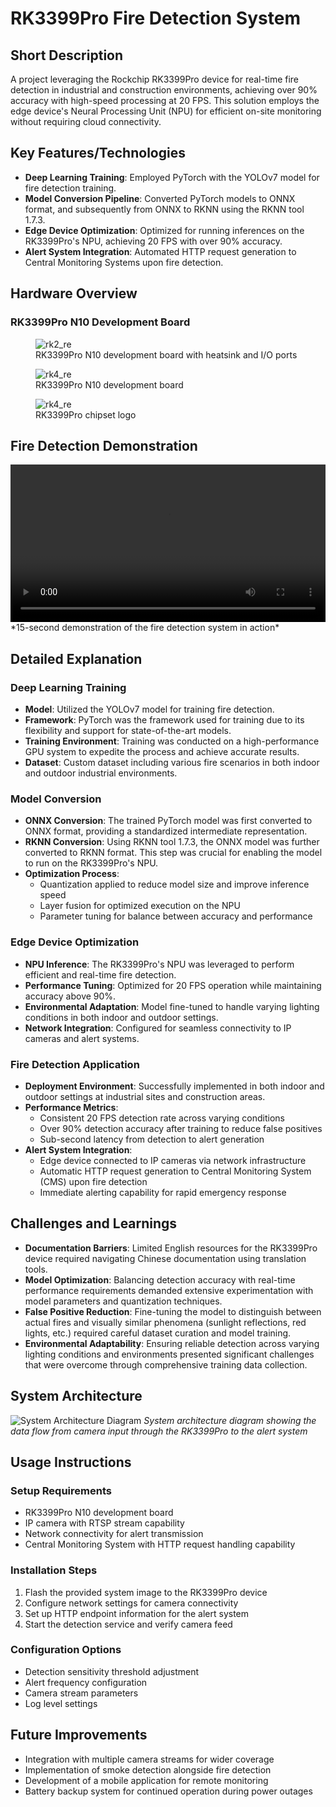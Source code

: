 # RK3399Pro Fire Detection System

## Short Description
A project leveraging the Rockchip RK3399Pro device for real-time fire detection in industrial and construction environments, achieving over 90% accuracy with high-speed processing at 20 FPS. This solution employs the edge device's Neural Processing Unit (NPU) for efficient on-site monitoring without requiring cloud connectivity.

## Key Features/Technologies
* **Deep Learning Training**: Employed PyTorch with the YOLOv7 model for fire detection training.
* **Model Conversion Pipeline**: Converted PyTorch models to ONNX format, and subsequently from ONNX to RKNN using the RKNN tool 1.7.3.
* **Edge Device Optimization**: Optimized for running inferences on the RK3399Pro's NPU, achieving 20 FPS with over 90% accuracy.
* **Alert System Integration**: Automated HTTP request generation to Central Monitoring Systems upon fire detection.

## Hardware Overview

### RK3399Pro N10 Development Board
<figure>
  <img src="media/rk2_re.jpg" alt="rk2_re">
  <figcaption> RK3399Pro N10 development board  with heatsink and I/O ports </figcaption>
</figure>


<figure>
  <img src="media/rk4_re.jpg" alt="rk4_re">
  <figcaption>RK3399Pro N10 development board</figcaption>
</figure>


<figure>
  <img src="media/rk3399_logo.jpg" alt="rk4_re">
  <figcaption>RK3399Pro chipset logo</figcaption>
</figure>


## Fire Detection Demonstration

<video controls width="100%">
  <source src="media/fire_detection_demo.mp4" type="video/mp4">
  Your browser does not support the video tag.
</video>
*15-second demonstration of the fire detection system in action*

## Detailed Explanation

### Deep Learning Training
* **Model**: Utilized the YOLOv7 model for training fire detection.
* **Framework**: PyTorch was the framework used for training due to its flexibility and support for state-of-the-art models.
* **Training Environment**: Training was conducted on a high-performance GPU system to expedite the process and achieve accurate results.
* **Dataset**: Custom dataset including various fire scenarios in both indoor and outdoor industrial environments.

### Model Conversion
* **ONNX Conversion**: The trained PyTorch model was first converted to ONNX format, providing a standardized intermediate representation.
* **RKNN Conversion**: Using RKNN tool 1.7.3, the ONNX model was further converted to RKNN format. This step was crucial for enabling the model to run on the RK3399Pro's NPU.
* **Optimization Process**:
  * Quantization applied to reduce model size and improve inference speed
  * Layer fusion for optimized execution on the NPU
  * Parameter tuning for balance between accuracy and performance

### Edge Device Optimization
* **NPU Inference**: The RK3399Pro's NPU was leveraged to perform efficient and real-time fire detection.
* **Performance Tuning**: Optimized for 20 FPS operation while maintaining accuracy above 90%.
* **Environmental Adaptation**: Model fine-tuned to handle varying lighting conditions in both indoor and outdoor settings.
* **Network Integration**: Configured for seamless connectivity to IP cameras and alert systems.

### Fire Detection Application
* **Deployment Environment**: Successfully implemented in both indoor and outdoor settings at industrial sites and construction areas.
* **Performance Metrics**: 
  * Consistent 20 FPS detection rate across varying conditions
  * Over 90% detection accuracy after training to reduce false positives
  * Sub-second latency from detection to alert generation
* **Alert System Integration**: 
  * Edge device connected to IP cameras via network infrastructure
  * Automatic HTTP request generation to Central Monitoring System (CMS) upon fire detection
  * Immediate alerting capability for rapid emergency response

## Challenges and Learnings
* **Documentation Barriers**: Limited English resources for the RK3399Pro device required navigating Chinese documentation using translation tools.
* **Model Optimization**: Balancing detection accuracy with real-time performance requirements demanded extensive experimentation with model parameters and quantization techniques.
* **False Positive Reduction**: Fine-tuning the model to distinguish between actual fires and visually similar phenomena (sunlight reflections, red lights, etc.) required careful dataset curation and model training.
* **Environmental Adaptability**: Ensuring reliable detection across varying lighting conditions and environments presented significant challenges that were overcome through comprehensive training data collection.

## System Architecture

![System Architecture Diagram](media/mermaid_rkn10.png)
*System architecture diagram showing the data flow from camera input through the RK3399Pro to the alert system*

## Usage Instructions

### Setup Requirements
* RK3399Pro N10 development board
* IP camera with RTSP stream capability
* Network connectivity for alert transmission
* Central Monitoring System with HTTP request handling capability

### Installation Steps
1. Flash the provided system image to the RK3399Pro device
2. Configure network settings for camera connectivity
3. Set up HTTP endpoint information for the alert system
4. Start the detection service and verify camera feed

### Configuration Options
* Detection sensitivity threshold adjustment
* Alert frequency configuration
* Camera stream parameters
* Log level settings

## Future Improvements
* Integration with multiple camera streams for wider coverage
* Implementation of smoke detection alongside fire detection
* Development of a mobile application for remote monitoring
* Battery backup system for continued operation during power outages
